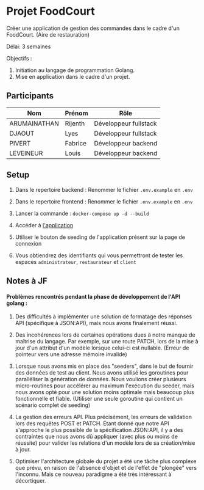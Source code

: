 # Projet FoodCourt

Créer une application de gestion des commandes dans le cadre d'un FoodCourt. (Aire de restauration)

Délai: 3 semaines

Objectifs : 
1. Initiation au langage de programmation Golang.
2. Mise en application dans le cadre d'un projet.

## Participants

| Nom      | Prénom   | Rôle         |
|----------|----------|--------------|
| ARUMAINATHAN   | Rijenth     | Développeur fullstack  |
| DJAOUT   | Lyes    | Développeur fullstack     |
| PIVERT   | Fabrice   | Développeur backend      |
| LEVEINEUR    | Louis   | Développeur backend |

## Setup

1. Dans le repertoire backend : Renommer le fichier `.env.example` en `.env`

2. Dans le repertoire frontend : Renommer le fichier `.env.example` en `.env`

3. Lancer la commande : `docker-compose up -d --build`

4. Accéder à <a href="http://localhost:3000">l'application</a>

5. Utiliser le bouton de seeding de l'application présent sur la page de connexion

6. Vous obtiendrez des identifiants qui vous permettront de tester les espaces `administrateur`, `restaurateur` et `client`

## Notes à JF

#### Problèmes rencontrés pendant la phase de développement de l'API golang :

1. Des difficultés à implémenter une solution de formatage des réponses API (spécifique à JSON:API), mais nous avons finalement réussi.

2. Des incohérences lors de certaines opérations dues à notre manque de maîtrise du langage. Par exemple, sur une route PATCH, lors de la mise à jour d'un attribut d'un modèle lorsque celui-ci est nullable. (Erreur de pointeur vers une adresse mémoire invalide)

3. Lorsque nous avons mis en place des "seeders", dans le but de fournir des données de test au client. Nous avons utilisé les goroutines pour paralléliser la génération de données. Nous voulions créer plusieurs micro-routines pour accélérer au maximum l'exécution du seeder, mais nous avons opté pour une solution moins optimale mais beaucoup plus fonctionnelle et fiable. (Utiliser une seule goroutine qui contient un scénario complet de seeding)

4. La gestion des erreurs API. Plus précisément, les erreurs de validation lors des requêtes POST et PATCH. Étant donné que notre API s'approche le plus possible de la spécification JSON:API, il y a des contraintes que nous avons dû appliquer (avec plus ou moins de réussite) pour valider les relations d'un modèle lors de sa création/mise à jour.

5. Optimiser l'architecture globale du projet a été une tâche plus complexe que prévu, en raison de l'absence d'objet et de l'effet de "plongée" vers l'inconnu. Mais ce nouveau paradigme a été très intéressant à décortiquer.